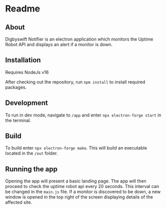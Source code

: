 # Readme

## About

Digbyswift Notifier is an electron application which monitors the Uptime Robot API and displays an alert if a monitor is down.

## Installation

Requires NodeJs v16

After checking out the repository, run `npm install` to install required packages.

## Development

To run in dev mode, navigate to `/app` and enter `npx electron-forge start` in the terminal.

## Build

To build enter `npx electron-forge make`. This will build an executable located in the `/out` folder. 

## Running the app

Opening the app will present a basic landing page. The app will then proceed to check the uptime robot api every 20 seconds. This interval can be changed in the `main.js` file. If a monitor is discovered to be down, a new window is opened in the top right of the screen displaying details of the affected site.
